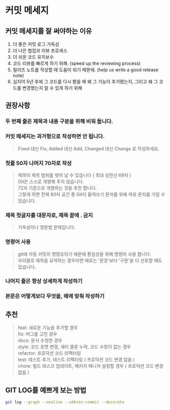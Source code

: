 
# 커밋 메세지

## 커밋 메세지를 잘 써야하는 이유

1. 더 좋은 커밋 로그 가독성
2. 더 나은 협업과 리뷰 프로세스
3. 더 쉬운 코드 유지보수
4. 코드 리뷰를 빠르게 하기 위해. (speed up the reviewing process)
5. 릴리즈 노트를 작성할 때 도움이 되기 때문에. (help us write a good release note)
6. 심지어 5년 후에 그 코드를 다시 봤을 때 왜 그 기능이 추가됐는지, 그리고 왜 그 코드를 변경했는지 알 수 있게 하기 위해


## 권장사항

### 두 번째 줄은 제목과 내용 구분을 위해 비워 둡니다.

### 커밋 메세지는 과거형으로 작성하면 안 됩니다.
> Fixed 대신 Fix, Added 대신 Add, Changed 대신 Change 로 작성하세요.

### 첫줄 50자 나머지 70자로 작성
> 제목이 제목 범위를 벗어 날 수 있습니다 ( 최대 상한선 69자 )<br>
> Git은 스스로 개행해 주지 않습니다.<br>
> 72자 기준으로 개행하는 것을 추천 합니다. <br>
> 그렇게 하면 전체 80자 공간 중 Git이 들여쓰기 문자를 위해 여유 문자를 가질 수 있습니다.<br>

### 제목 첫글자를 대문자로, 제목 끝에 . 금지
> 가독성이나 영문법 문제입니다.<br>

### 명령어 사용
> git에 자동 커밋이 명령조이기 때문에 통일성을 위해 명령어 사용 합니다.<br>
> 우리말로 제목을 요약하는 경우라면 때로는 '문장'보다 '구문'을 더 선호할 때도 있습니다.<br>

### 나머지 줄은 항상 상세하게 작성하기

### 본문은 어떻게보다 무엇을, 왜에 맞춰 작성하기

## 추천
> feat: 새로운 기능을 추가할 경우<br>
> fix: 버그를 고친 경우<br>
> docs: 문서 수정한 경우<br>
> style: 코드 포맷 변경, 세미 콜론 누락, 코드 수정이 없는 경우<br>
> refactor: 프로덕션 코드 리팩터링<br>
> test: 테스트 추가, 테스트 리팩터링 ( 프로덕션 코드 변경 없음 )<br>
> chore: 빌드 테스크 업데이트, 패키지 매니저 설정할 경우 ( 프로덕션 코드 변경 없음 )<br>


## GIT LOG를 예쁘게 보는 방법
```bash
git log --graph --oneline --abbrev-commit --decorate
```

